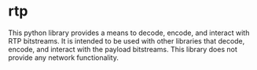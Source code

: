 # rtp

This python library provides a means to decode, encode, and interact with RTP bitstreams. It is intended to be used with other libraries that decode, encode, and interact with the payload bitstreams. This library does not provide any network functionality.